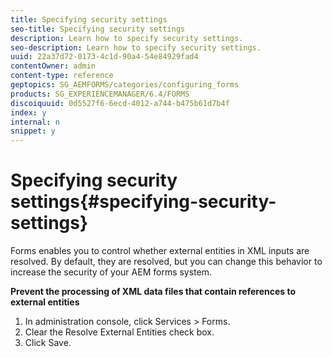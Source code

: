 ```yaml
---
title: Specifying security settings
seo-title: Specifying security settings
description: Learn how to specify security settings.
seo-description: Learn how to specify security settings.
uuid: 22a37d72-0173-4c1d-90a4-54e84929fad4
contentOwner: admin
content-type: reference
geptopics: SG_AEMFORMS/categories/configuring_forms
products: SG_EXPERIENCEMANAGER/6.4/FORMS
discoiquuid: 0d5527f6-6ecd-4012-a744-b475b61d7b4f
index: y
internal: n
snippet: y
---
```


# Specifying security settings{#specifying-security-settings}

Forms enables you to control whether external entities in XML inputs are resolved. By default, they are resolved, but you can change this behavior to increase the security of your AEM forms system.

**Prevent the processing of XML data files that contain references to external entities**

1. In administration console, click Services &gt; Forms.
1. Clear the Resolve External Entities check box.
1. Click Save.

